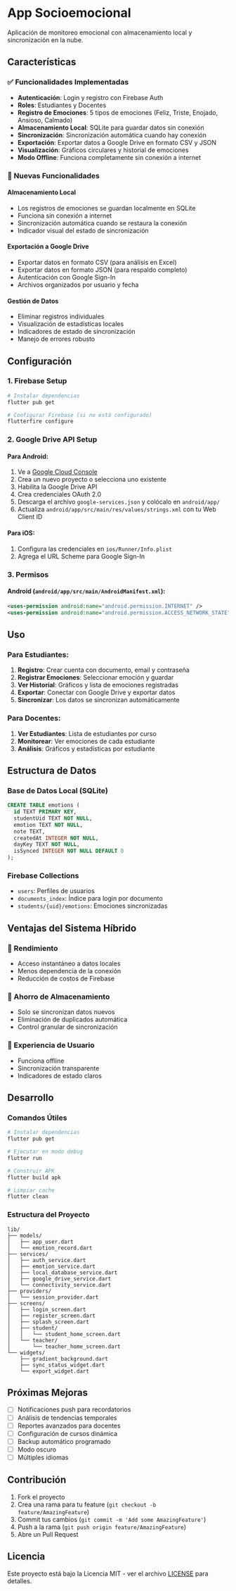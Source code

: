 # App Socioemocional

Aplicación de monitoreo emocional con almacenamiento local y sincronización en la nube.

## Características

### ✅ Funcionalidades Implementadas
- **Autenticación**: Login y registro con Firebase Auth
- **Roles**: Estudiantes y Docentes
- **Registro de Emociones**: 5 tipos de emociones (Feliz, Triste, Enojado, Ansioso, Calmado)
- **Almacenamiento Local**: SQLite para guardar datos sin conexión
- **Sincronización**: Sincronización automática cuando hay conexión
- **Exportación**: Exportar datos a Google Drive en formato CSV y JSON
- **Visualización**: Gráficos circulares y historial de emociones
- **Modo Offline**: Funciona completamente sin conexión a internet

### 🔧 Nuevas Funcionalidades

#### Almacenamiento Local
- Los registros de emociones se guardan localmente en SQLite
- Funciona sin conexión a internet
- Sincronización automática cuando se restaura la conexión
- Indicador visual del estado de sincronización

#### Exportación a Google Drive
- Exportar datos en formato CSV (para análisis en Excel)
- Exportar datos en formato JSON (para respaldo completo)
- Autenticación con Google Sign-In
- Archivos organizados por usuario y fecha

#### Gestión de Datos
- Eliminar registros individuales
- Visualización de estadísticas locales
- Indicadores de estado de sincronización
- Manejo de errores robusto

## Configuración

### 1. Firebase Setup
```bash
# Instalar dependencias
flutter pub get

# Configurar Firebase (si no está configurado)
flutterfire configure
```

### 2. Google Drive API Setup

#### Para Android:
1. Ve a [Google Cloud Console](https://console.cloud.google.com/)
2. Crea un nuevo proyecto o selecciona uno existente
3. Habilita la Google Drive API
4. Crea credenciales OAuth 2.0
5. Descarga el archivo `google-services.json` y colócalo en `android/app/`
6. Actualiza `android/app/src/main/res/values/strings.xml` con tu Web Client ID

#### Para iOS:
1. Configura las credenciales en `ios/Runner/Info.plist`
2. Agrega el URL Scheme para Google Sign-In

### 3. Permisos

#### Android (`android/app/src/main/AndroidManifest.xml`):
```xml
<uses-permission android:name="android.permission.INTERNET" />
<uses-permission android:name="android.permission.ACCESS_NETWORK_STATE" />
```

## Uso

### Para Estudiantes:
1. **Registro**: Crear cuenta con documento, email y contraseña
2. **Registrar Emociones**: Seleccionar emoción y guardar
3. **Ver Historial**: Gráficos y lista de emociones registradas
4. **Exportar**: Conectar con Google Drive y exportar datos
5. **Sincronizar**: Los datos se sincronizan automáticamente

### Para Docentes:
1. **Ver Estudiantes**: Lista de estudiantes por curso
2. **Monitorear**: Ver emociones de cada estudiante
3. **Análisis**: Gráficos y estadísticas por estudiante

## Estructura de Datos

### Base de Datos Local (SQLite)
```sql
CREATE TABLE emotions (
  id TEXT PRIMARY KEY,
  studentUid TEXT NOT NULL,
  emotion TEXT NOT NULL,
  note TEXT,
  createdAt INTEGER NOT NULL,
  dayKey TEXT NOT NULL,
  isSynced INTEGER NOT NULL DEFAULT 0
);
```

### Firebase Collections
- `users`: Perfiles de usuarios
- `documents_index`: Índice para login por documento
- `students/{uid}/emotions`: Emociones sincronizadas

## Ventajas del Sistema Híbrido

### 🚀 Rendimiento
- Acceso instantáneo a datos locales
- Menos dependencia de la conexión
- Reducción de costos de Firebase

### 💾 Ahorro de Almacenamiento
- Solo se sincronizan datos nuevos
- Eliminación de duplicados automática
- Control granular de sincronización

### 🔄 Experiencia de Usuario
- Funciona offline
- Sincronización transparente
- Indicadores de estado claros

## Desarrollo

### Comandos Útiles
```bash
# Instalar dependencias
flutter pub get

# Ejecutar en modo debug
flutter run

# Construir APK
flutter build apk

# Limpiar cache
flutter clean
```

### Estructura del Proyecto
```
lib/
├── models/
│   ├── app_user.dart
│   └── emotion_record.dart
├── services/
│   ├── auth_service.dart
│   ├── emotion_service.dart
│   ├── local_database_service.dart
│   ├── google_drive_service.dart
│   └── connectivity_service.dart
├── providers/
│   └── session_provider.dart
├── screens/
│   ├── login_screen.dart
│   ├── register_screen.dart
│   ├── splash_screen.dart
│   ├── student/
│   │   └── student_home_screen.dart
│   └── teacher/
│       └── teacher_home_screen.dart
└── widgets/
    ├── gradient_background.dart
    ├── sync_status_widget.dart
    └── export_widget.dart
```

## Próximas Mejoras

- [ ] Notificaciones push para recordatorios
- [ ] Análisis de tendencias temporales
- [ ] Reportes avanzados para docentes
- [ ] Configuración de cursos dinámica
- [ ] Backup automático programado
- [ ] Modo oscuro
- [ ] Múltiples idiomas

## Contribución

1. Fork el proyecto
2. Crea una rama para tu feature (`git checkout -b feature/AmazingFeature`)
3. Commit tus cambios (`git commit -m 'Add some AmazingFeature'`)
4. Push a la rama (`git push origin feature/AmazingFeature`)
5. Abre un Pull Request

## Licencia

Este proyecto está bajo la Licencia MIT - ver el archivo [LICENSE](LICENSE) para detalles.
